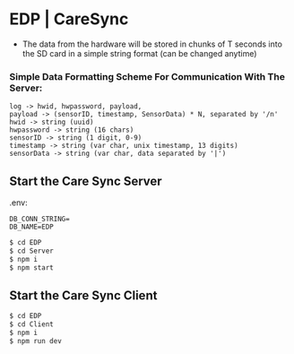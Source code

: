 # EDP | CareSync

- The data from the hardware will be stored in chunks of T seconds into the SD card in a simple string format
  (can be changed anytime)
### Simple Data Formatting Scheme For Communication With The Server:
```
log -> hwid, hwpassword, payload,
payload -> (sensorID, timestamp, SensorData) * N, separated by '/n'
hwid -> string (uuid)
hwpassword -> string (16 chars)
sensorID -> string (1 digit, 0-9)
timestamp -> string (var char, unix timestamp, 13 digits)
sensorData -> string (var char, data separated by '|')
```



## Start the Care Sync Server

.env:
```
DB_CONN_STRING=
DB_NAME=EDP
```

```bash
$ cd EDP
$ cd Server
$ npm i
$ npm start
```
## Start the Care Sync Client

```bash
$ cd EDP
$ cd Client
$ npm i
$ npm run dev
```



